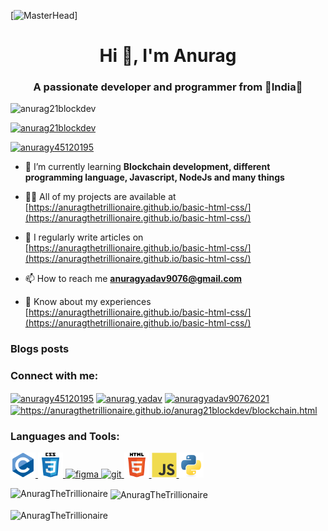 [![MasterHead](https://c.tenor.com/y0SIaspW0E8AAAAC/cyberhornet-nest.gif)]
<h1 align="center">Hi 👋, I'm Anurag</h1>
<h3 align="center">A passionate developer and programmer from 💖India💖</h3>
<!-- <img  align="right" width="400" src="https://anuragthetrillionaire.github.io/basic-html-css/img/newfigmapic.png" alt="creator of linux"> -->

<p align="left"> <img src="https://komarev.com/ghpvc/?username=anurag21blockdev&label=Profile%20views&color=0e75b6&style=flat" alt="anurag21blockdev" /> </p>

<p align="left"> <a href="https://github.com/ryo-ma/github-profile-trophy"><img src="https://github-profile-trophy.vercel.app/?username=anurag21blockdev" alt="anurag21blockdev" /></a> </p>

<p align="left"> <a href="https://twitter.com/anuragy45120195" target="blank"><img src="https://img.shields.io/twitter/follow/anuragy45120195?logo=twitter&style=for-the-badge" alt="anuragy45120195" /></a> </p>


- 🌱 I’m currently learning **Blockchain development, different programming language, Javascript, NodeJs and many things**

- 👨‍💻 All of my projects are available at [https://anuragthetrillionaire.github.io/basic-html-css/](https://anuragthetrillionaire.github.io/basic-html-css/)

- 📝 I regularly write articles on [https://anuragthetrillionaire.github.io/basic-html-css/](https://anuragthetrillionaire.github.io/basic-html-css/)

- 📫 How to reach me **anuragyadav9076@gmail.com**

- 📄 Know about my experiences [https://anuragthetrillionaire.github.io/basic-html-css/](https://anuragthetrillionaire.github.io/basic-html-css/)

### Blogs posts
<!-- BLOG-POST-LIST:START -->
<!-- BLOG-POST-LIST:END -->

<h3 align="left">Connect with me:</h3>
<p align="left">
<a href="https://twitter.com/anuragy45120195" target="blank"><img align="center" src="https://raw.githubusercontent.com/rahuldkjain/github-profile-readme-generator/master/src/images/icons/Social/twitter.svg" alt="anuragy45120195" height="30" width="40" /></a>
<a href="https://linkedin.com/in/anurag yadav" target="blank"><img align="center" src="https://raw.githubusercontent.com/rahuldkjain/github-profile-readme-generator/master/src/images/icons/Social/linked-in-alt.svg" alt="anurag yadav" height="30" width="40" /></a>
<a href="https://instagram.com/anuragyadav90762021" target="blank"><img align="center" src="https://raw.githubusercontent.com/rahuldkjain/github-profile-readme-generator/master/src/images/icons/Social/instagram.svg" alt="anuragyadav90762021" height="30" width="40" /></a>
<a href="/https://anuragthetrillionaire.github.io/anurag21blockdev/blockchain.html" target="blank"><img align="center" src="https://raw.githubusercontent.com/rahuldkjain/github-profile-readme-generator/master/src/images/icons/Social/rss.svg" alt="https://anuragthetrillionaire.github.io/anurag21blockdev/blockchain.html" height="30" width="40" /></a>
</p>

<h3 align="left">Languages and Tools:</h3>
<p align="left"> <a href="https://www.cprogramming.com/" target="_blank" rel="noreferrer"> <img src="https://raw.githubusercontent.com/devicons/devicon/master/icons/c/c-original.svg" alt="c" width="40" height="40"/> </a> <a href="https://www.w3schools.com/css/" target="_blank" rel="noreferrer"> <img src="https://raw.githubusercontent.com/devicons/devicon/master/icons/css3/css3-original-wordmark.svg" alt="css3" width="40" height="40"/> </a> <a href="https://www.figma.com/" target="_blank" rel="noreferrer"> <img src="https://www.vectorlogo.zone/logos/figma/figma-icon.svg" alt="figma" width="40" height="40"/> </a> <a href="https://git-scm.com/" target="_blank" rel="noreferrer"> <img src="https://www.vectorlogo.zone/logos/git-scm/git-scm-icon.svg" alt="git" width="40" height="40"/> </a> <a href="https://www.w3.org/html/" target="_blank" rel="noreferrer"> <img src="https://raw.githubusercontent.com/devicons/devicon/master/icons/html5/html5-original-wordmark.svg" alt="html5" width="40" height="40"/> </a> <a href="https://developer.mozilla.org/en-US/docs/Web/JavaScript" target="_blank" rel="noreferrer"> <img src="https://raw.githubusercontent.com/devicons/devicon/master/icons/javascript/javascript-original.svg" alt="javascript" width="40" height="40"/> </a> <a href="https://www.python.org" target="_blank" rel="noreferrer"> <img src="https://raw.githubusercontent.com/devicons/devicon/master/icons/python/python-original.svg" alt="python" width="40" height="40"/> </a> </p>

<p><img align="left" src="https://github-readme-stats.vercel.app/api/top-langs?username=AnuragTheTrillionaire&show_icons=true&locale=en&layout=compact" alt="AnuragTheTrillionaire" /></p>

<p>&nbsp;<img align="center" src="https://github-readme-stats.vercel.app/api?username=AnuragTheTrillionaire&show_icons=true&locale=en" alt="AnuragTheTrillionaire" /></p>

<p><img align="center" src="https://github-readme-streak-stats.herokuapp.com/?user=AnuragTheTrillionaire&" alt="AnuragTheTrillionaire" /></p>
